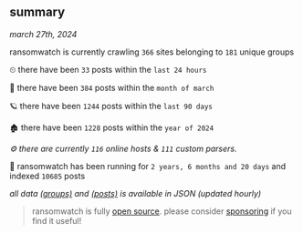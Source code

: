 
## summary
_march 27th, 2024_

ransomwatch is currently crawling `366` sites belonging to `181` unique groups

⏲ there have been `33` posts within the `last 24 hours`

🦈 there have been `384` posts within the `month of march`

🪐 there have been `1244` posts within the `last 90 days`

🏚 there have been `1228` posts within the `year of 2024`

_⚙️ there are currently `116` online hosts & `111` custom parsers._

🦕 ransomwatch has been running for `2 years, 6 months and 20 days` and indexed `10685` posts

_all data  [(groups)](http://ransomwhat.telemetry.ltd/groups) and [(posts)](http://ransomwhat.telemetry.ltd/posts) is available in JSON (updated hourly)_

> ransomwatch is fully [open source](https://github.com/joshhighet/ransomwatch#ransomwatch--). please consider [sponsoring](https://github.com/sponsors/joshhighet) if you find it useful!
